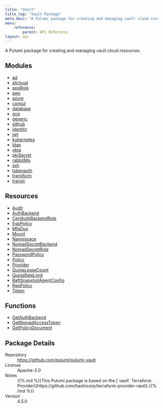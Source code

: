```yaml
---
title: "Vault"
title_tag: "Vault Package"
meta_desc: "A Pulumi package for creating and managing vault cloud resources."
menu:
    reference:
        parent: API Reference
layout: api
---
```


<!-- WARNING: this file was generated by Pulumi Docs Generator. -->
<!-- Do not edit by hand unless you're certain you know what you are doing! -->

A Pulumi package for creating and managing vault cloud resources.

<h2 id="modules">Modules</h2>
<ul class="api">
    <li><a href="ad/" title="ad"><span class="symbol module"></span>ad</a></li>
    <li><a href="alicloud/" title="alicloud"><span class="symbol module"></span>alicloud</a></li>
    <li><a href="approle/" title="appRole"><span class="symbol module"></span>appRole</a></li>
    <li><a href="aws/" title="aws"><span class="symbol module"></span>aws</a></li>
    <li><a href="azure/" title="azure"><span class="symbol module"></span>azure</a></li>
    <li><a href="consul/" title="consul"><span class="symbol module"></span>consul</a></li>
    <li><a href="database/" title="database"><span class="symbol module"></span>database</a></li>
    <li><a href="gcp/" title="gcp"><span class="symbol module"></span>gcp</a></li>
    <li><a href="generic/" title="generic"><span class="symbol module"></span>generic</a></li>
    <li><a href="github/" title="github"><span class="symbol module"></span>github</a></li>
    <li><a href="identity/" title="identity"><span class="symbol module"></span>identity</a></li>
    <li><a href="jwt/" title="jwt"><span class="symbol module"></span>jwt</a></li>
    <li><a href="kubernetes/" title="kubernetes"><span class="symbol module"></span>kubernetes</a></li>
    <li><a href="ldap/" title="ldap"><span class="symbol module"></span>ldap</a></li>
    <li><a href="okta/" title="okta"><span class="symbol module"></span>okta</a></li>
    <li><a href="pkisecret/" title="pkiSecret"><span class="symbol module"></span>pkiSecret</a></li>
    <li><a href="rabbitmq/" title="rabbitMq"><span class="symbol module"></span>rabbitMq</a></li>
    <li><a href="ssh/" title="ssh"><span class="symbol module"></span>ssh</a></li>
    <li><a href="tokenauth/" title="tokenauth"><span class="symbol module"></span>tokenauth</a></li>
    <li><a href="transform/" title="transform"><span class="symbol module"></span>transform</a></li>
    <li><a href="transit/" title="transit"><span class="symbol module"></span>transit</a></li>
</ul>

<h2 id="resources">Resources</h2>
<ul class="api">
    <li><a href="audit" title="Audit"><span class="symbol resource"></span>Audit</a></li>
    <li><a href="authbackend" title="AuthBackend"><span class="symbol resource"></span>AuthBackend</a></li>
    <li><a href="certauthbackendrole" title="CertAuthBackendRole"><span class="symbol resource"></span>CertAuthBackendRole</a></li>
    <li><a href="egppolicy" title="EgpPolicy"><span class="symbol resource"></span>EgpPolicy</a></li>
    <li><a href="mfaduo" title="MfaDuo"><span class="symbol resource"></span>MfaDuo</a></li>
    <li><a href="mount" title="Mount"><span class="symbol resource"></span>Mount</a></li>
    <li><a href="namespace" title="Namespace"><span class="symbol resource"></span>Namespace</a></li>
    <li><a href="nomadsecretbackend" title="NomadSecretBackend"><span class="symbol resource"></span>NomadSecretBackend</a></li>
    <li><a href="nomadsecretrole" title="NomadSecretRole"><span class="symbol resource"></span>NomadSecretRole</a></li>
    <li><a href="passwordpolicy" title="PasswordPolicy"><span class="symbol resource"></span>PasswordPolicy</a></li>
    <li><a href="policy" title="Policy"><span class="symbol resource"></span>Policy</a></li>
    <li><a href="provider" title="Provider"><span class="symbol resource"></span>Provider</a></li>
    <li><a href="quotaleasecount" title="QuotaLeaseCount"><span class="symbol resource"></span>QuotaLeaseCount</a></li>
    <li><a href="quotaratelimit" title="QuotaRateLimit"><span class="symbol resource"></span>QuotaRateLimit</a></li>
    <li><a href="raftsnapshotagentconfig" title="RaftSnapshotAgentConfig"><span class="symbol resource"></span>RaftSnapshotAgentConfig</a></li>
    <li><a href="rgppolicy" title="RgpPolicy"><span class="symbol resource"></span>RgpPolicy</a></li>
    <li><a href="token" title="Token"><span class="symbol resource"></span>Token</a></li>
</ul>

<h2 id="functions">Functions</h2>
<ul class="api">
    <li><a href="getauthbackend" title="GetAuthBackend"><span class="symbol function"></span>GetAuthBackend</a></li>
    <li><a href="getnomadaccesstoken" title="GetNomadAccessToken"><span class="symbol function"></span>GetNomadAccessToken</a></li>
    <li><a href="getpolicydocument" title="GetPolicyDocument"><span class="symbol function"></span>GetPolicyDocument</a></li>
</ul>

<h2 id="package-details">Package Details</h2>
<dl class="package-details">
	<dt>Repository</dt>
	<dd><a href="https://github.com/pulumi/pulumi-vault">https://github.com/pulumi/pulumi-vault</a></dd>
	<dt>License</dt>
	<dd>Apache-2.0</dd>
	<dt>Notes</dt>
	<dd>{{% md %}}This Pulumi package is based on the [`vault` Terraform Provider](https://github.com/hashicorp/terraform-provider-vault).{{% /md %}}</dd>
	<dt>Version</dt>
	<dd>4.5.0</dd>
</dl>

